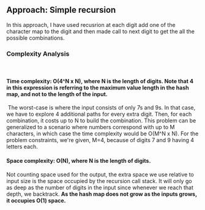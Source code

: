 ## Approach: Simple recursion
In this approach, I have used recusrion at each digit add one of the character map to the digit and then made call to next digit to get the all the possible combinations.
​
### Complexity Analysis
​
#### Time complexity: O(4^N x N), where N is the length of digits. Note that 4 in this expression is referring to the maximum value length in the hash map, and not to the length of the input.
​
The worst-case is where the input consists of only 7s and 9s. In that case, we have to explore 4 additional paths for every extra digit. Then, for each combination, it costs up to N to build the combination. This problem can be generalized to a scenario where numbers correspond with up to M characters, in which case the time complexity would be O(M^N x N). For the problem constraints, we're given, M=4, because of digits 7 and 9 having 4 letters each.
​
#### Space complexity: O(N), where N is the length of digits.
Not counting space used for the output, the extra space we use relative to input size is the space occupied by the recursion call stack. It will only go as deep as the number of digits in the input since whenever we reach that depth, we backtrack.
**As the hash map does not grow as the inputs grows, it occupies O(1) space.**